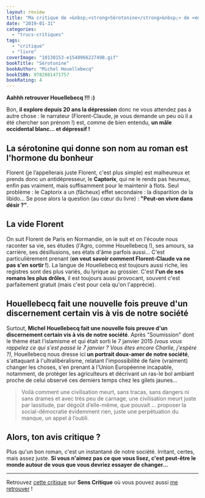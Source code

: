 ```yaml
---
layout: review
title: "Ma critique de «&nbsp;<strong>Sérotonine</strong>&nbsp;» de <em>Michel Houellebecq</em>"
date: "2019-01-31"
categories: 
  - "trucs-critiques"
tags: 
  - "critique"
  - "livre"
coverImage: "10130153-e1548966227498.gif"
bookTitle: "Sérotonine"
bookAuthor: "Michel Houellebecq"
bookISBN: 9782081471757  
bookRating: 4
---
```


**Aahhh retrouver Houellebecq !!! :)**

Bon, **il explore depuis 20 ans la dépression** donc ne vous attendez pas à autre chose : le narrateur (Florent-Claude, je vous demande un peu où il a été chercher son prénom !) est, comme de bien entendu, **un mâle occidental blanc... et dépressif !**

## La **sérotonine** qui donne son nom au roman est l'**hormone du bonheur**

Florent (je l’appellerais juste Florent, c'est plus simple) est malheureux et prends donc un antidépresseur, le **Captorix**, qui ne le rends pas heureux, enfin pas vraiment, mais suffisamment pour le maintenir à flots. Seul problème : le Captorix a un (fâcheux) effet secondaire : la disparition de la libido... Se pose alors la question (au cœur du livre) : **"Peut-on vivre dans désir ?"**.

## La vide Florent

On suit Florent de Paris en Normandie, on le suit et on l'écoute nous raconter sa vie, ses études (l'Agro, comme Houellebecq !), ses amours, sa carrière, ses désillusions, ses états d'âme parfois aussi... C'est particulièrement prenant (**on veut savoir comment Florent-Claude va ne pas s'en sortir !**). La langue de Houellebecq est toujours aussi riche, les registres sont des plus variés, du lyrique au grossier. C'est **l'un de ses romans les plus drôles**, il est toujours aussi provocant, souvent c'est parfaitement gratuit (mais c'est pour cela qu'on l'apprécie).

## Houellebecq fait une nouvelle fois preuve d'un discernement certain vis à vis de notre société

Surtout, **Michel Houellebecq fait une nouvelle fois preuve d'un discernement certain vis à vis de notre société**. Après "Soumission" dont le thème était l'islamisme et qui était sorti le 7 janvier 2015 _(vous vous rappelez ce qui s'est passé le 7 janvier ? Vous êtes encore Charlie, j'espère ?)_, Houellebecq nous dresse ici **un portrait doux-amer de notre société**, s'attaquant à l'ultralibéralisme, relatant l'impossibilité de faire (vraiment) changer les choses, s'en prenant à l'Union Européenne incapable, notamment, de protéger les agriculteurs et décrivant un ras-le bol ambiant proche de celui observé ces derniers temps chez les gilets jaunes...

<blockquote class="citation">Voilà comment une civilisation meurt, sans tracas, sans dangers ni sans drames et avec très peu de carnage, une civilisation meurt juste par lassitude, par dégoût d’elle-même, que pouvait ... proposer la social-démocratie évidemment rien, juste une perpétuation du manque, un appel à l’oubli.</blockquote>

## Alors, ton avis critique ?

Plus qu'un bon roman, c'est un instantané de notre société. Irritant, certes, mais assez juste. **Si vous n'aimez pas ce que vous lisez, c'est peut-être le monde autour de vous que vous devriez essayer de changer...**

* * *

Retrouvez [cette critique]( https://www.senscritique.com/livre/Serotonine/critique/187796352) sur **Sens Critique** où vous pouvez aussi [me retrouver](http://www.senscritique.com/Arnaud_Malon) !
